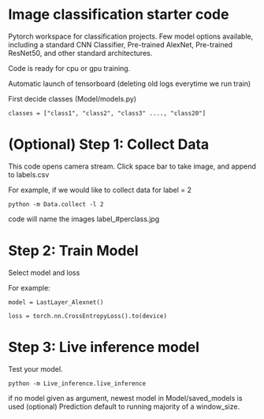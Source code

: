 # Image classification starter code
Pytorch workspace for classification projects. Few model options available, including a standard CNN Classifier, Pre-trained AlexNet, Pre-trained ResNet50, and other standard architectures.

Code is ready for cpu or gpu training.

Automatic launch of tensorboard (deleting old logs everytime we run train)

First decide classes (Model/models.py)
```
classes = ["class1", "class2", "class3" ...., "class20"]
```

# (Optional) Step 1: Collect Data
This code opens camera stream. Click space bar to take image, and append to labels.csv

For example, if we would like to collect data for label = 2
```
python -m Data.collect -l 2 
```
code will name the images label_#perclass.jpg

# Step 2: Train Model

Select model and loss

For example:
```
model = LastLayer_Alexnet()
```
```
loss = torch.nn.CrossEntropyLoss().to(device)
```
# Step 3: Live inference model

Test your model. 

```
python -m Live_inference.live_inference 
```

if no model given as argument, newest model in Model/saved_models is used
(optional) Prediction default to running majority of a window_size.
